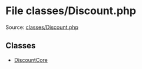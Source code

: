 File classes/Discount.php
=========

Source: [classes/Discount.php](https://github.com/PrestaShop/PrestaShop/blob/1.6.0.1/classes/Discount.php)


Classes
-------

* [DiscountCore](class.DiscountCore.md)

